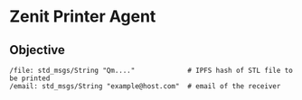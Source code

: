 # Zenit Printer Agent

## Objective

```
/file: std_msgs/String "Qm...."             # IPFS hash of STL file to be printed
/email: std_msgs/String "example@host.com"  # email of the receiver
```
